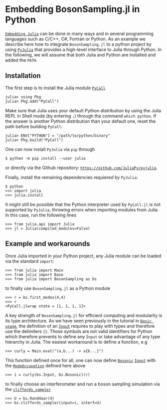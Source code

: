 # Embedding BosonSampling.jl in Python

[`Embedding Julia`](https://docs.julialang.org/en/v1/manual/embedding/) can be done in many ways and in several programming languages such as C/C++, C#, Fortran or Python. As an example we describe here how to integrate `BosonSampling.jl` to a python project by using [`PyJulia`](https://pyjulia.readthedocs.io/en/latest/installation.html) that provides a high-level interface to Julia through Python. In the following, we will assume that both Julia and Python are installed and added the `PATH`.

## Installation

The first step is to install the Julia module [`PyCall`](https://github.com/JuliaPy/PyCall.jl)

    julia> using Pkg
    julia> Pkg.add("PyCall")

Make sure that Julia uses your default Python distribution by using the Julia REPL in Shell mode (by entering `;`) through the command `which python`. If the answer is another Python distribution than your default one, reset the path before building `PyCall`:

    julia> ENV["PYTHON"] = "/path/to/python/binary"
    julia> Pkg.build("PyCall")

One can now install `PyJulia` via `pip` through

    $ python -m pip install --user julia

or directly via the Github repository: [`https://github.com/JuliaPy/pyjulia`]( https://github.com/JuliaPy/pyjulia).

Finally, install the remaining dependencies requiered by `PyJulia`:

    $ python
    >>> import julia
    >>> julia.install

It might still be possible that the Python interpreter used by `PyCall.jl` is not supported by `PyJulia`, throwing errors when importing modules from Julia. In this case, run the following lines

    >>> from julia.api import Julia
    >>> jl = Julia(compiled_modules=False)

## Example and workarounds

Once Julia imported in your Python project, any Julia module can be loaded via the standard `import`:

    >>> from julia import Main
    >>> from julia import Base
    >>> from julia import BosonSampling as bs

to finally use `BosonSampling.jl` as a Python module

    >>> r = bs.first_modes(4,4)
    >>> r
    <PyCall.jlwrap state = [1, 1, 1, 1]>

A key strength of `BosonSampling.jl` for efficient computing and modularity is its type architecture. As we have seen previously in the tutorial in [`Basic usage`](https://benoitseron.github.io/BosonSampling.jl/dev/tutorial/basic_usage.html), the definition of an [`Input`](@ref) requires to play with types and therefore use the delimiters `{}`. Those symbols are not valid identifiers for Python which therefore prevents to define any `Input` or take advantage of any type hierarchy in Julia. The easiest workaround is to define a function, e.g

    >>> curly = Main.eval("(a,b...) -> a{b...}")

This function defined once for all, one can now define [`Bosonic`](@ref) [`Input`](@ref) with the [`ModeOccupation`](@ref) defined here above

    >>> i = curly(bs.Input, bs.Bosonic)(r)

to finally choose an interferometer and run a boson sampling simulation via the [`cliffords_sampler`](@ref)

    >>> U = bs.RandHaar(4)
    >>> bs.cliffords_sampler(input=i, interf=U)
